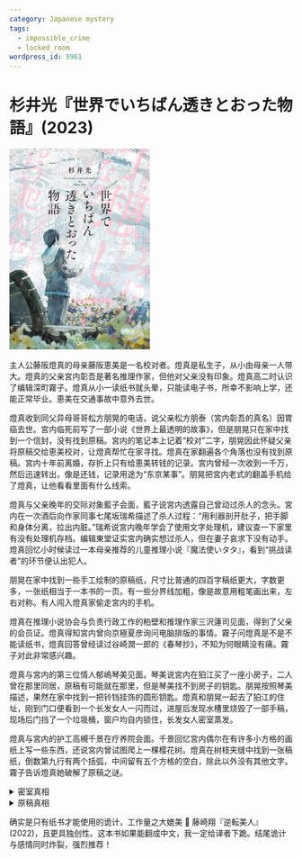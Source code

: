 ```yaml
---
category: Japanese mystery
tags:
  - impossible_crime
  - locked_room
wordpress_id: 5961
---
```


# 杉井光『世界でいちばん透きとおった物語』(2023)

<img src=images/2023_cover.jpg width=250/>

主人公藤阪燈真的母亲藤阪恵美是一名校对者。燈真是私生子，从小由母亲一人带大。燈真的父亲宮内彰吾是著名推理作家，但他对父亲没有印象。燈真高二时认识了编辑深町霧子。燈真从小一读纸书就头晕，只能读电子书，所幸不影响上学，还能正常毕业。恵美在交通事故中意外去世。

燈真收到同父异母哥哥松方朋晃的电话，说父亲松方朋泰（宮内彰吾的真名）因胃癌去世。宮内临死前写了一部小说《世界上最透明的故事》，但是朋晃只在家中找到一个信封，没有找到原稿。宮内的笔记本上记着“校对”二字，朋晃因此怀疑父亲将原稿交给恵美校对，让燈真帮忙在家寻找。燈真在家翻遍各个角落也没有找到原稿。宮内十年前离婚，存折上只有给恵美转钱的记录。宮内曾经一次收到一千万，然后迅速转出，像是还钱，记录用途为“东京某事”。朋晃把宮内老式的翻盖手机给了燈真，让他看看里面有什么线索。

燈真与父亲晚年的交际对象藍子会面，藍子说宮内透露自己曾动过杀人的念头。宮内在一次酒后向作家同事七尾坂瑞希描述了杀人过程：“用利器剖开肚子，把手脚和身体分离，拉出内脏。”瑞希说宮内晚年学会了使用文字处理机，建议查一下家里有没有处理机存档。编辑東堂证实宮内确实想过杀人，但在妻子哀求下没有动手。燈真回忆小时候读过一本母亲推荐的儿童推理小说『魔法使いタタ』，看到“挑战读者”的环节便认出犯人。

朋晃在家中找到一些手工绘制的原稿纸，尺寸比普通的四百字稿纸更大，字数更多，一张纸相当于一本书的一页。有一些分界线加粗，像是故意用粗笔画出来，左右对称。有人闯入燈真家偷走宮内的手机。

燈真在推理小说协会与负责行政工作的粕壁和推理作家三沢蓮司见面，得到了父亲的会员证。燈真得知宮内曾向京極夏彦询问电脑排版的事情。霧子问燈真是不是不能读纸书，燈真回答曾经读过谷崎潤一郎的《春琴抄》，不知为何眼睛没有痛。霧子对此非常感兴趣。

燈真与宮内的第三位情人郁嶋琴美见面。琴美说宮内在狛江买了一座小房子，二人曾在那里同居，原稿有可能就在那里，但是琴美找不到房子的钥匙。朋晃按照琴美描述，果然在家中找到一把铃铛挂饰的圆形钥匙。燈真和朋晃一起去了狛江的住址，刚到门口便看到一个长发女人一闪而过，进屋后发现水槽里烧毁了一部手稿，现场后门挡了一个垃圾桶，窗户均自内锁住，长发女人密室蒸发。

燈真与宮内的护工高槻千景在疗养院会面。千景回忆宮内偶尔在有许多小方格的画纸上写一些东西，还说宮内曾试图爬上一棵樱花树。燈真在树枝夹缝中找到一张稿纸，倒数第九行有两个括弧，中间留有五个方格的空白，除此以外没有其他文字。霧子告诉燈真她破解了原稿之谜。

<details><summary>密室真相</summary>
宮内前妻偷走了宮内的手机。她从朋晃的手机得知狛江的地址，提前赶到烧毁了手稿，从后门逃脱。朋晃为了给母亲掩护，把后门用垃圾桶挡在。
</details>

<details><summary>原稿真相</summary>
宮内描述的杀人方法“用利器剖开肚子，把手脚和身体分离，拉出内脏”是指堕胎，胎儿就是主人公燈真。燈真天生眼睛敏感，能看到纸背透过来的文字，所以阅读纸书有困难。他读『魔法使いタタ』看到“挑战读者”便认出犯人，是因为看到了后面一页透过来的犯人名字。魔法使的名字“タタ”就是“松方朋泰”（まほうつかいたた）。他读《春琴抄》眼睛不痛，是因为该书没有换行，几乎整页都被文字填满。宮内转账一千万是为了给燈真治病。

宮内临死前想给燈真写一本只有他能读的小说。这部小说每一页的正反面文本布局左右对称，文本背后总有文本，空白背后总有空白，所以无法看透。而杉井光的这部小说本身，也是采用这样的文本布局！举例如下：

<img src=images/2023_page_a.jpg width=475/>
<img src=images/2023_page_b.jpg width=475/>

小说最后一页有一对中空括弧，透过下一页的文字“ありがとう（感谢）”。

<img src=images/2023_last_page.jpg width=475/>
</details>

确实是只有纸书才能使用的诡计，工作量之大媲美 📖 藤崎翔『逆転美人』(2022)，且更具独创性。这本书如果能翻成中文，我一定给译者下跪。结尾诡计与感情同时炸裂，强烈推荐！